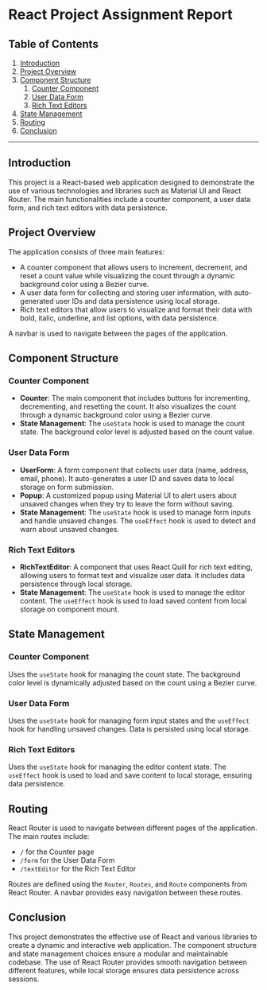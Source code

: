 # React Project Assignment Report

## Table of Contents

1. [Introduction](#introduction)
2. [Project Overview](#project-overview)
3. [Component Structure](#component-structure)
   1. [Counter Component](#counter-component)
   2. [User Data Form](#user-data-form)
   3. [Rich Text Editors](#rich-text-editors)
4. [State Management](#state-management)
5. [Routing](#routing)
6. [Conclusion](#conclusion)

---

## Introduction

This project is a React-based web application designed to demonstrate the use of various technologies and libraries such as Material UI and React Router. The main functionalities include a counter component, a user data form, and rich text editors with data persistence.

## Project Overview

The application consists of three main features:

- A counter component that allows users to increment, decrement, and reset a count value while visualizing the count through a dynamic background color using a Bezier curve.
- A user data form for collecting and storing user information, with auto-generated user IDs and data persistence using local storage.
- Rich text editors that allow users to visualize and format their data with bold, italic, underline, and list options, with data persistence.

A navbar is used to navigate between the pages of the application.

## Component Structure

### Counter Component

- **Counter**: The main component that includes buttons for incrementing, decrementing, and resetting the count. It also visualizes the count through a dynamic background color using a Bezier curve.
- **State Management**: The `useState` hook is used to manage the count state. The background color level is adjusted based on the count value.

### User Data Form

- **UserForm**: A form component that collects user data (name, address, email, phone). It auto-generates a user ID and saves data to local storage on form submission.
- **Popup**: A customized popup using Material UI to alert users about unsaved changes when they try to leave the form without saving.
- **State Management**: The `useState` hook is used to manage form inputs and handle unsaved changes. The `useEffect` hook is used to detect and warn about unsaved changes.

### Rich Text Editors

- **RichTextEditor**: A component that uses React Quill for rich text editing, allowing users to format text and visualize user data. It includes data persistence through local storage.
- **State Management**: The `useState` hook is used to manage the editor content. The `useEffect` hook is used to load saved content from local storage on component mount.

## State Management

### Counter Component

Uses the `useState` hook for managing the count state. The background color level is dynamically adjusted based on the count using a Bezier curve.

### User Data Form

Uses the `useState` hook for managing form input states and the `useEffect` hook for handling unsaved changes. Data is persisted using local storage.

### Rich Text Editors

Uses the `useState` hook for managing the editor content state. The `useEffect` hook is used to load and save content to local storage, ensuring data persistence.

## Routing

React Router is used to navigate between different pages of the application. The main routes include:

- `/` for the Counter page
- `/form` for the User Data Form
- `/textEditor` for the Rich Text Editor

Routes are defined using the `Router`, `Routes`, and `Route` components from React Router. A navbar provides easy navigation between these routes.

## Conclusion

This project demonstrates the effective use of React and various libraries to create a dynamic and interactive web application. The component structure and state management choices ensure a modular and maintainable codebase. The use of React Router provides smooth navigation between different features, while local storage ensures data persistence across sessions.
